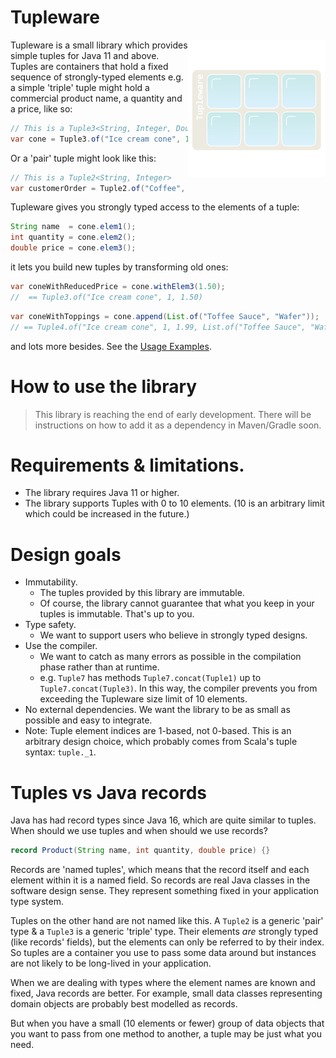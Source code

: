 Tupleware
===

<img style="float: right" width="220" height="220" src="logo.png">

Tupleware is a small library which provides simple tuples for Java 11 and above.
Tuples are containers that hold a fixed sequence of strongly-typed elements e.g. a simple 'triple' tuple might
hold a commercial product name, a quantity and a price, like so:
```java
// This is a Tuple3<String, Integer, Double>
var cone = Tuple3.of("Ice cream cone", 1, 1.99);
```
Or a 'pair' tuple might look like this:
```java
// This is a Tuple2<String, Integer>
var customerOrder = Tuple2.of("Coffee", 2);
```
Tupleware gives you strongly typed access to the elements of a tuple:
```java
String name  = cone.elem1();
int quantity = cone.elem2();
double price = cone.elem3();
```
it lets you build new tuples by transforming old ones:
```java
var coneWithReducedPrice = cone.withElem3(1.50);
//  == Tuple3.of("Ice cream cone", 1, 1.50)
```
```java
var coneWithToppings = cone.append(List.of("Toffee Sauce", "Wafer"));
// == Tuple4.of("Ice cream cone", 1, 1.99, List.of("Toffee Sauce", "Wafer"))
```
and lots more besides. See the [Usage Examples](docs/UsageExamples.md).

How to use the library
===
> This library is reaching the end of early development. There will be instructions on how to add it
> as a dependency in Maven/Gradle soon.

Requirements & limitations.
===
* The library requires Java 11 or higher.
* The library supports Tuples with 0 to 10 elements. (10 is an arbitrary limit which could be increased in the future.)

Design goals
===
* Immutability.
  * The tuples provided by this library are immutable.
  * Of course, the library cannot guarantee that what you keep in your tuples is immutable. That's up to you.
* Type safety.
  * We want to support users who believe in strongly typed designs.
* Use the compiler.
  * We want to catch as many errors as possible in the compilation phase rather than at runtime.
  * e.g. `Tuple7` has methods `Tuple7.concat(Tuple1)` up to `Tuple7.concat(Tuple3)`. In this way, the compiler
    prevents you from exceeding the Tupleware size limit of 10 elements.
* No external dependencies. We want the library to be as small as possible and easy to integrate.
* Note: Tuple element indices are 1-based, not 0-based. This is an arbitrary design choice, which probably comes
  from Scala's tuple syntax: `tuple._1`.

Tuples vs Java records
===
Java has had record types since Java 16, which are quite similar to tuples. When should we use tuples and when
should we use records?
```java
record Product(String name, int quantity, double price) {}
```

Records are 'named tuples', which means that the record itself and each element within it is a named field.
So records are real Java classes in the software design sense. They represent something fixed in your application type
system.

Tuples on the other hand are not named like this. A `Tuple2` is a generic 'pair' type & a `Tuple3` is a generic
'triple' type. Their elements _are_ strongly typed (like records' fields), but
the elements can only be referred to by their index. So tuples are a container you use to pass some data around but
instances are not likely to be long-lived in your application.

When we are dealing with types where the element names are known and fixed, Java records are better. For example,
small data classes representing domain objects are probably best modelled as records.

But when you have a small (10 elements or fewer) group of data objects that you want to pass from one method to
another, a tuple may be just what you need.